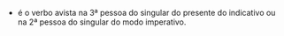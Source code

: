 - é o verbo avista na 3ª pessoa do singular do presente do indicativo ou na 2ª pessoa do singular do modo imperativo.  